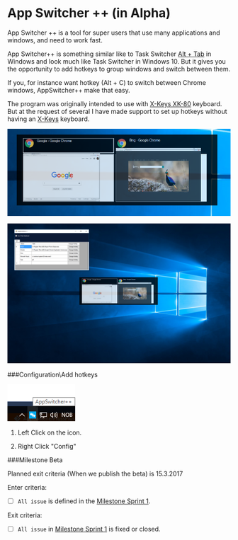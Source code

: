 # App Switcher ++ (in Alpha)

App Switcher ++ is a tool for super users that use many applications and windows, and need to work fast.

App Switcher++ is something similar like to Task Switcher [Alt + Tab](https://en.wikipedia.org/wiki/Alt-Tab) in Windows and look much like Task Switcher in Windows 10. 
But it gives you the opportunity to add hotkeys to group windows and switch between them. 

If you, for instance want hotkey (Alt + C) to  switch between Chrome windows,  AppSwitcher++ make that easy.

The program was originally intended to use with [X-Keys XK-80](http://xkeys.com/xkeys/xk80.php) keyboard. But at the request of several I have made support to set up hotkeys without having an [X-Keys](http://xkeys.com) keyboard.


![AppSwitcher](Screenshots/AppSwitcherImg2.png)

![AppSwitcher](Screenshots/AppSwitcher.png)

###Configuration\Add hotkeys

![AppSwitcher](Screenshots/AppSwitcherContext.png)

1) Left Click on the icon.

2) Right Click "Config"


###Milestone Beta

Planned exit criteria (When we publish the beta) is 15.3.2017


Enter criteria:
- [ ] `All issue` is defined in the [Milestone Sprint 1](https://github.com/ErikV88/AppSwitcherPlussPluss/milestone/1).

Exit criteria:
- [ ] `All issue` in [Milestone Sprint 1](https://github.com/ErikV88/AppSwitcherPlussPluss/milestone/1) is fixed or closed.

